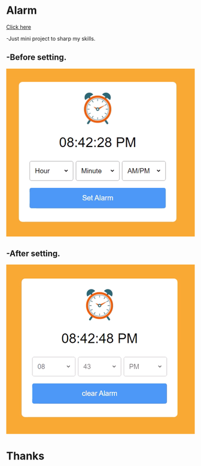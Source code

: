 # Alarm
[Click here](https://alriyan1.github.io/Alarm/)
<p>-Just mini project to sharp my skills.</p>
<h2>-Before setting.</h2>
<img src="alarm img/Screenshot 2023-01-08 205300.png" alt="">
<h2>-After setting.</h2>
<img src="alarm img/Screenshot 2023-01-08 205452.png" alt="">
<h1>Thanks</h1>
